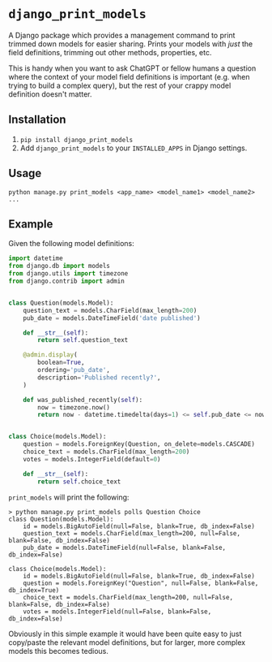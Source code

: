 # `django_print_models`

A Django package which provides a management command to print trimmed down
models for easier sharing. Prints your models with *just* the field
definitions, trimming out other methods, properties, etc.

This is handy when you want to ask ChatGPT or fellow humans a question
where the context of your model field definitions is important (e.g. when
trying to build a complex query), but the rest of your crappy model
definition doesn't matter.

## Installation

1. `pip install django_print_models`
2. Add `django_print_models` to your `INSTALLED_APPS` in Django settings.

## Usage

```
python manage.py print_models <app_name> <model_name1> <model_name2> ...
```

## Example

Given the following model definitions:

```python
import datetime
from django.db import models
from django.utils import timezone
from django.contrib import admin


class Question(models.Model):
    question_text = models.CharField(max_length=200)
    pub_date = models.DateTimeField('date published')

    def __str__(self):
        return self.question_text

    @admin.display(
        boolean=True,
        ordering='pub_date',
        description='Published recently?',
    )

    def was_published_recently(self):
        now = timezone.now()
        return now - datetime.timedelta(days=1) <= self.pub_date <= now


class Choice(models.Model):
    question = models.ForeignKey(Question, on_delete=models.CASCADE)
    choice_text = models.CharField(max_length=200)
    votes = models.IntegerField(default=0)

    def __str__(self):
        return self.choice_text
```

`print_models` will print the following:

```
> python manage.py print_models polls Question Choice
class Question(models.Model):
    id = models.BigAutoField(null=False, blank=True, db_index=False)
    question_text = models.CharField(max_length=200, null=False, blank=False, db_index=False)
    pub_date = models.DateTimeField(null=False, blank=False, db_index=False)

class Choice(models.Model):
    id = models.BigAutoField(null=False, blank=True, db_index=False)
    question = models.ForeignKey("Question", null=False, blank=False, db_index=True)
    choice_text = models.CharField(max_length=200, null=False, blank=False, db_index=False)
    votes = models.IntegerField(null=False, blank=False, db_index=False)
```

Obviously in this simple example it would have been quite easy to just
copy/paste the relevant model definitions, but for larger, more complex
models this becomes tedious.
